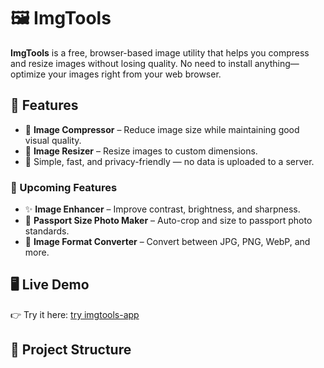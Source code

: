 # 🖼️ ImgTools

**ImgTools** is a free, browser-based image utility that helps you compress and resize images without losing quality. No need to install anything—optimize your images right from your web browser.

## 🚀 Features

- 🔽 **Image Compressor** – Reduce image size while maintaining good visual quality.
- 📐 **Image Resizer** – Resize images to custom dimensions.
- 🧠 Simple, fast, and privacy-friendly — no data is uploaded to a server.

### 🔧 Upcoming Features

- ✨ **Image Enhancer** – Improve contrast, brightness, and sharpness.
- 🪪 **Passport Size Photo Maker** – Auto-crop and size to passport photo standards.
- 🔁 **Image Format Converter** – Convert between JPG, PNG, WebP, and more.

## 🖥️ Live Demo

👉 Try it here: [try imgtools-app](https://imgtools-app.netlify.app/)

## 📁 Project Structure



